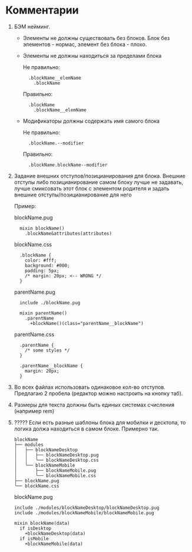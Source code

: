 # Комментарии
1. БЭМ нейминг.
    + Элементы не должны существовать без блоков.
      Блок без элементов - нормас, элемент без блока - плохо.

    + Элементы не должны находиться за пределами блока

      Не правильно:
      ```
        .blockName__elemName
          .blockName
      ```
      Правильно:
      ```
        .blockName
          .blockName__elemName
      ```

    + Модификаторы должны содержать имя самого блока

      Не правильно:
      ```
        .blockName.--modifier
      ```
      Правильно:
      ```
        .blockName.blockName--modifier
      ```

2. Задание внешних отступов/позицианирования для блока.
      Внешние отступы либо позицианирование самом блоку лучше не задавать,
      лучше смиксовать этот блок с элементом родителя и задать
      внешние отступы/позицианирование для него

      Пример:

      blockName.pug
      ```
        mixin blockName()
          .blockName&attributes(attributes)
      ```

      blockName.css
      ```
        .blockName {
          color: #fff;
          background: #000;
          padding: 5px;
          /* margin: 20px; <-- WRONG */
        }
      ```

      parentName.pug
      ```
        include ./blockName.pug

        mixin parentName()
          .parentName
            +blockName()(class="parentName__blockName")
      ```

      parentName.css
      ```
        .parentName {
          /* some styles */
        }

        .parentName__blockName {
          margin: 20px;
        }
      ```

3. Во всех файлах использовать одинаковое кол-во отступов. Предлагаю 2 пробела (редактор можно настроить на кнопку таб).

4. Размеры для текста должны быть единых системах счисления (например rem)

5. ????? Если есть разные шаблоны блока для мобилки и десктопа,
    то логика должа находиться в самом блоке.
    Примерно так.

    ```
    blockName
    ├── modules
    │   ├── blockNameDesktop
    │   │   ├── blockNameDesktop.pug
    │   │   ╰── blockNameDesktop.css
    │   ╰── blockNameMobile
    │       ├── blockNameMobile.pug
    │       ╰── blockNameMobile.css
    ├── blockName.pug
    ╰── blockName.css
    ```

    blockName.pug
    ```
    include ./modules/blockNameDesktop/blockNameDesktop.pug
    include ./modules/blockNameMobile/blockNameMobile.pug

    mixin blockName(data)
      if isDesktop
        +blockNameDesktop(data)
      if isMobile
        +blockNameMobile(data)
    ```
